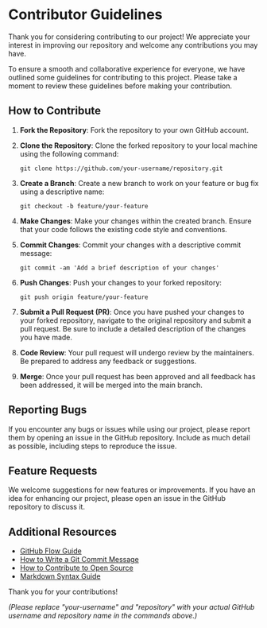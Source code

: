 # Contributor Guidelines

Thank you for considering contributing to our project! We appreciate your interest in improving our repository and welcome any contributions you may have.

To ensure a smooth and collaborative experience for everyone, we have outlined some guidelines for contributing to this project. Please take a moment to review these guidelines before making your contribution.


## How to Contribute

1. **Fork the Repository**: Fork the repository to your own GitHub account.

2. **Clone the Repository**: Clone the forked repository to your local machine using the following command:
    ```
    git clone https://github.com/your-username/repository.git
    ```

3. **Create a Branch**: Create a new branch to work on your feature or bug fix using a descriptive name:
    ```
    git checkout -b feature/your-feature
    ```

4. **Make Changes**: Make your changes within the created branch. Ensure that your code follows the existing code style and conventions.

5. **Commit Changes**: Commit your changes with a descriptive commit message:
    ```
    git commit -am 'Add a brief description of your changes'
    ```

6. **Push Changes**: Push your changes to your forked repository:
    ```
    git push origin feature/your-feature
    ```

7. **Submit a Pull Request (PR)**: Once you have pushed your changes to your forked repository, navigate to the original repository and submit a pull request. Be sure to include a detailed description of the changes you have made.

8. **Code Review**: Your pull request will undergo review by the maintainers. Be prepared to address any feedback or suggestions.

9. **Merge**: Once your pull request has been approved and all feedback has been addressed, it will be merged into the main branch.


## Reporting Bugs

If you encounter any bugs or issues while using our project, please report them by opening an issue in the GitHub repository. Include as much detail as possible, including steps to reproduce the issue.

## Feature Requests

We welcome suggestions for new features or improvements. If you have an idea for enhancing our project, please open an issue in the GitHub repository to discuss it.

## Additional Resources

- [GitHub Flow Guide](https://guides.github.com/introduction/flow/)
- [How to Write a Git Commit Message](https://chris.beams.io/posts/git-commit/)
- [How to Contribute to Open Source](https://opensource.guide/how-to-contribute/)
- [Markdown Syntax Guide](https://www.markdownguide.org/basic-syntax/)

Thank you for your contributions!

*(Please replace "your-username" and "repository" with your actual GitHub username and repository name in the commands above.)*
